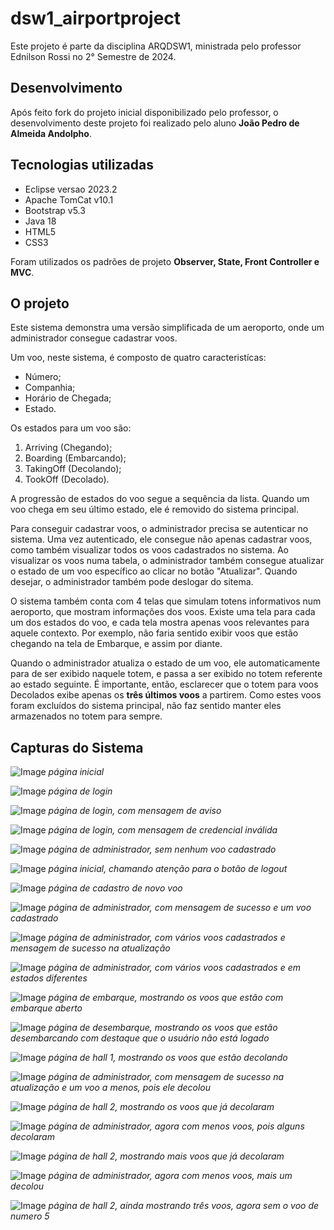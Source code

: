 # dsw1_airportproject

Este projeto é parte da disciplina ARQDSW1, ministrada pelo professor Ednilson Rossi no 2° Semestre de 2024.

## Desenvolvimento
Após feito fork do projeto inicial disponibilizado pelo professor, o desenvolvimento deste projeto foi realizado pelo aluno **João Pedro de Almeida Andolpho**.

## Tecnologias utilizadas
* Eclipse versao 2023.2
* Apache TomCat v10.1
* Bootstrap v5.3
* Java 18
* HTML5
* CSS3

Foram utilizados os padrões de projeto **Observer, State, Front Controller e MVC**.

## O projeto
Este sistema demonstra uma versão simplificada de um aeroporto, onde um administrador consegue cadastrar voos.

Um voo, neste sistema, é composto de quatro caracteristícas:
* Número;
* Companhia;
* Horário de Chegada;
* Estado.

Os estados para um voo são:
1. Arriving (Chegando);
2. Boarding (Embarcando);
3. TakingOff (Decolando);
4. TookOff (Decolado).

A progressão de estados do voo segue a sequência da lista. Quando um voo chega em seu último estado, ele é removido do sistema principal.

Para conseguir cadastrar voos, o administrador precisa se autenticar no sistema. Uma vez autenticado, ele consegue não apenas cadastrar voos, como também visualizar todos os voos cadastrados no sistema.
Ao visualizar os voos numa tabela, o administrador também consegue atualizar o estado de um voo específico ao clicar no botão "Atualizar". Quando desejar, o administrador também pode deslogar do sitema.

O sistema também conta com 4 telas que simulam totens informativos num aeroporto, que mostram informações dos voos. Existe uma tela para cada um dos estados do voo, e cada tela mostra apenas voos relevantes para aquele contexto. Por exemplo, não faria sentido exibir voos que estão chegando na tela de Embarque, e assim por diante.

Quando o administrador atualiza o estado de um voo, ele automaticamente para de ser exibido naquele totem, e passa a ser exibido no totem referente ao estado seguinte. É importante, então, esclarecer que
o totem para voos Decolados exibe apenas os **três últimos voos** a partirem. Como estes voos foram excluídos do sistema principal, não faz sentido manter eles armazenados no totem para sempre.

## Capturas do Sistema
![Image](img/Screenshot_0.png)
*página inicial*

![Image](img/Screenshot_1.png)
*página de login*

![Image](img/Screenshot_2.png)
*página de login, com mensagem de aviso*

![Image](img/Screenshot_3.png)
*página de login, com mensagem de credencial inválida*

![Image](img/Screenshot_4.png)
*página de administrador, sem nenhum voo cadastrado*

![Image](img/Screenshot_5.png)
*página inicial, chamando atenção para o botão de logout*

![Image](img/Screenshot_6.png)
*página de cadastro de novo voo*

![Image](img/Screenshot_7.png)
*página de administrador, com mensagem de sucesso e um voo cadastrado*

![Image](img/Screenshot_8.png)
*página de administrador, com vários voos cadastrados e mensagem de sucesso na atualização*

![Image](img/Screenshot_9.png)
*página de administrador, com vários voos cadastrados e em estados diferentes*

![Image](img/Screenshot_10.png)
*página de embarque, mostrando os voos que estão com embarque aberto*

![Image](img/Screenshot_11.png)
*página de desembarque, mostrando os voos que estão desembarcando com destaque que o usuário não está logado*

![Image](img/Screenshot_12.png)
*página de hall 1, mostrando os voos que estão decolando*

![Image](img/Screenshot_13.png)
*página de administrador, com mensagem de sucesso na atualização e um voo a menos, pois ele decolou*

![Image](img/Screenshot_14.png)
*página de hall 2, mostrando os voos que já decolaram*

![Image](img/Screenshot_15.png)
*página de administrador, agora com menos voos, pois alguns decolaram*

![Image](img/Screenshot_16.png)
*página de hall 2, mostrando mais voos que já decolaram*

![Image](img/Screenshot_17.png)
*página de administrador, agora com menos voos, mais um decolou*

![Image](img/Screenshot_18.png)
*página de hall 2, ainda mostrando três voos, agora sem o voo de numero 5*
